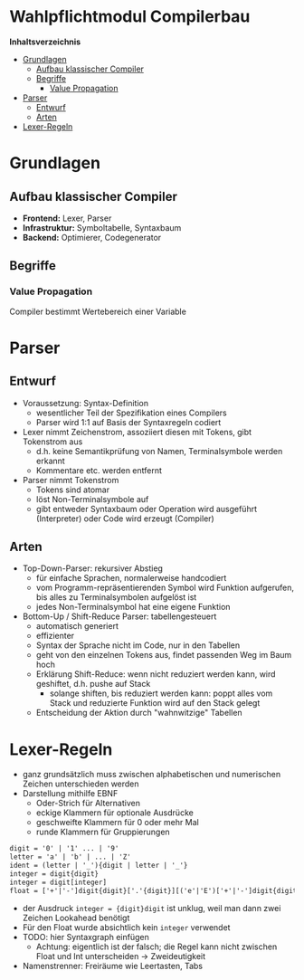 <!----------
title: "Wahlpflichtmodul Compilerbau"
date: "Semester 6"
keywords: [Compiler, Compilerbau, DHGE, Semester 6]
header-includes:

  - \usepackage{enumitem}
  - \setlistdepth{20}
  - \renewlist{itemize}{itemize}{20}
  - \renewlist{enumerate}{enumerate}{20}
  - \setlist[itemize]{label=$\cdot$}
  - \setlist[itemize,1]{label=\textbullet}
  - \setlist[itemize,2]{label=--}
  - \setlist[itemize,3]{label=*}

---------->

Wahlpflichtmodul Compilerbau
====================

<!-- md2apkg ignore-card -->

<!-- START doctoc generated TOC please keep comment here to allow auto update -->
<!-- DON'T EDIT THIS SECTION, INSTEAD RE-RUN doctoc TO UPDATE -->
**Inhaltsverzeichnis**

- [Grundlagen](#grundlagen)
  - [Aufbau klassischer Compiler](#aufbau-klassischer-compiler)
  - [Begriffe](#begriffe)
    - [Value Propagation](#value-propagation)
- [Parser](#parser)
  - [Entwurf](#entwurf)
  - [Arten](#arten)
- [Lexer-Regeln](#lexer-regeln)

<!-- END doctoc generated TOC please keep comment here to allow auto update -->

<!--newpage-->

# Grundlagen

## Aufbau klassischer Compiler

- **Frontend:** Lexer, Parser
- **Infrastruktur:** Symboltabelle, Syntaxbaum
- **Backend:** Optimierer, Codegenerator

## Begriffe

### Value Propagation

Compiler bestimmt Wertebereich einer Variable

# Parser

## Entwurf

- Voraussetzung: Syntax-Definition
  - wesentlicher Teil der Spezifikation eines Compilers
  - Parser wird 1:1 auf Basis der Syntaxregeln codiert
- Lexer nimmt Zeichenstrom, assoziiert diesen mit Tokens, gibt Tokenstrom aus
  - d.h. keine Semantikprüfung von Namen, Terminalsymbole werden erkannt
  - Kommentare etc. werden entfernt
- Parser nimmt Tokenstrom
  - Tokens sind atomar
  - löst Non-Terminalsymbole auf
  - gibt entweder Syntaxbaum oder Operation wird ausgeführt (Interpreter) oder Code wird erzeugt (Compiler)

## Arten

- Top-Down-Parser: rekursiver Abstieg
  - für einfache Sprachen, normalerweise handcodiert
  - vom Programm-repräsentierenden Symbol wird Funktion aufgerufen, bis alles zu Terminalsymbolen aufgelöst ist
  - jedes Non-Terminalsymbol hat eine eigene Funktion
- Bottom-Up / Shift-Reduce Parser: tabellengesteuert
  - automatisch generiert
  - effizienter
  - Syntax der Sprache nicht im Code, nur in den Tabellen
  - geht von den einzelnen Tokens aus, findet passenden Weg im Baum hoch
  - Erklärung Shift-Reduce: wenn nicht reduziert werden kann, wird geshiftet, d.h. pushe auf Stack
    - solange shiften, bis reduziert werden kann: poppt alles vom Stack und reduzierte Funktion wird auf den Stack gelegt
  - Entscheidung der Aktion durch "wahnwitzige" Tabellen

# Lexer-Regeln

- ganz grundsätzlich muss zwischen alphabetischen und numerischen Zeichen unterschieden werden
- Darstellung mithilfe EBNF
  - Oder-Strich für Alternativen
  - eckige Klammern für optionale Ausdrücke
  - geschweifte Klammern für 0 oder mehr Mal
  - runde Klammern für Gruppierungen

```txt
digit = '0' | '1' ... | '9'
letter = 'a' | 'b' | ... | 'Z'
ident = (letter | '_'){digit | letter | '_'}
integer = digit{digit}
integer = digit[integer]
float = ['+'|'-']digit{digit}['.'{digit}][('e'|'E')['+'|'-']digit{digit}]
```

- der Ausdruck ``integer = {digit}digit`` ist unklug, weil man dann zwei Zeichen Lookahead benötigt
- Für den Float wurde absichtlich kein ``integer`` verwendet<!--didaktische Gründe-->
- TODO: hier Syntaxgraph einfügen
  - Achtung: eigentlich ist der falsch; die Regel kann nicht zwischen Float und Int unterscheiden $\rightarrow$ Zweideutigkeit
- Namenstrenner: Freiräume wie Leertasten, Tabs
